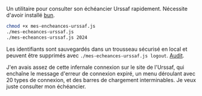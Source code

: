 Un utilitaire pour consulter son échéancier Urssaf rapidement. Nécessite d'avoir installé [bun](https://bun.com/).

```sh
chmod +x mes-encheances-urssaf.js
./mes-echeances-urssaf.js
./mes-echeances-urssaf.js 2024
```

Les identifiants sont sauvegardés dans un trousseau sécurisé en local et peuvent être supprimés avec `./mes-echeances-urssaf.js logout`. [Audit](https://chatgpt.com/?prompt=le+script+suivant+peut-il+voler+mes+identifiants+https%3A%2F%2Fraw.githubusercontent.com%2Fmquandalle%2Fmes-echeances-urssaf%2Frefs%2Fheads%2Fmain%2Fmes-echeances-urssaf.js).

J'en avais assez de cette infernale connexion sur le site de l'Urssaf, qui enchaîne le message d'erreur de connexion expiré, un menu déroulant avec 20 types de connexion, et des barres de chargement interminables. Je veux juste consulter mon échéancier.
